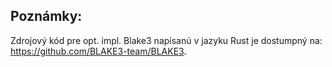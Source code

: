 ## Poznámky:

Zdrojový kód pre opt. impl. Blake3 napísanú v jazyku Rust je dostumpný na:<br> 
https://github.com/BLAKE3-team/BLAKE3.

